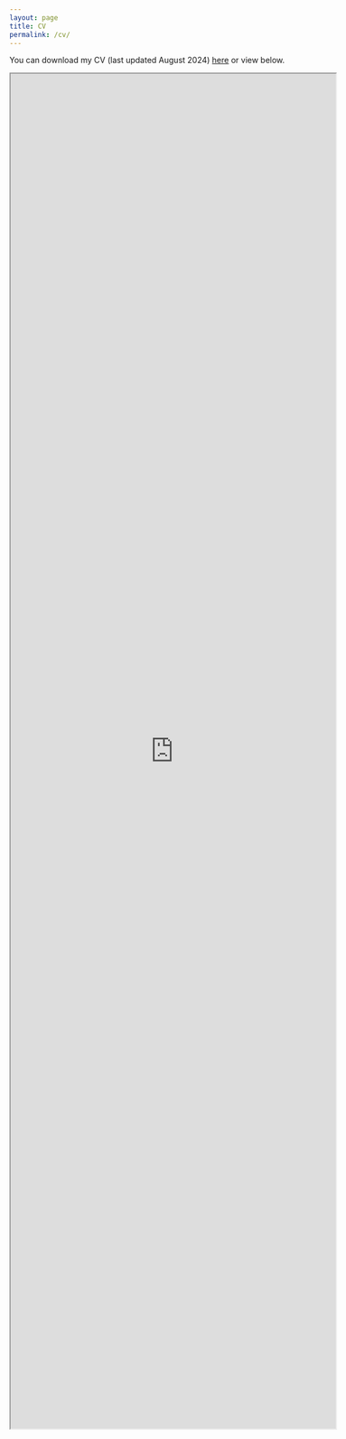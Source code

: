 ```yaml
---
layout: page
title: CV 
permalink: /cv/
---
```

You can download my CV (last updated August 2024) [here](https://alyson-singleton.github.io/Alyson_Singleton_CV_2024.pdf) or view below.

<iframe style="position: absolute; width: 60%; height: 60%" src= "https://alyson-singleton.github.io/Alyson_Singleton_CV_2024.pdf" />
